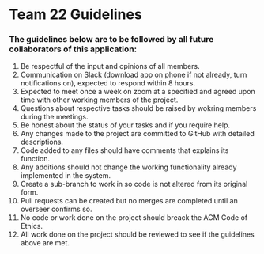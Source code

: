 # Team 22 Guidelines 
### The guidelines below are to be followed by all future collaborators of this application:


1. Be respectful of the input and opinions of all members.
2. Communication on Slack (download app on phone if not already, turn notifications on), expected to respond within 8 hours. 
3. Expected to meet once a week on zoom at a specified and agreed upon time with other working members of the project.
4. Questions about respective tasks should be raised by wokring members during the meetings.
5. Be honest about the status of your tasks and if you require help.
6. Any changes made to the project are committed to GitHub with detailed descriptions. 
7. Code added to any files should have comments that explains its function. 
8. Any additions should not change the working functionality already implemented in the system. 
9. Create a sub-branch to work in so code is not altered from its original form. 
10. Pull requests can be created but no merges are completed until an overseer confirms so. 
11. No code or work done on the project should breack the ACM Code of Ethics.
12. All work done on the project should be reviewed to see if the guidelines above are met.
